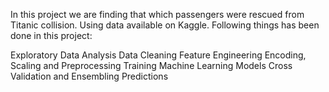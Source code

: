 In this project we are finding that which passengers were rescued from Titanic collision. Using data available on Kaggle.
Following things has been done in this project:

Exploratory Data Analysis 
Data Cleaning 
Feature Engineering
Encoding, Scaling and Preprocessing 
Training Machine Learning Models 
Cross Validation and Ensembling Predictions

